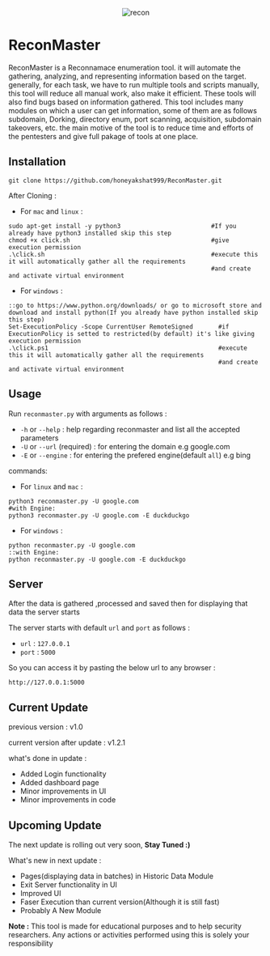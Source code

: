 <p align="center">
  <img src="https://user-images.githubusercontent.com/45512833/175888798-a50e1e4e-0424-4f37-b776-73b562d73356.png" alt="recon">
</p>


# ReconMaster
ReconMaster is a Reconnamace enumeration tool. it will automate the gathering, analyzing, and representing information based on the target. generally, for each task, we have to run multiple tools and scripts manually, this tool will reduce all manual work, also make it efficient. These tools will also find bugs based on information gathered. This tool includes many modules on which a user can get information, some of them are as follows subdomain, Dorking, directory enum, port scanning, acquisition, subdomain takeovers, etc. the main motive of the tool is to reduce time and efforts of the pentesters and give full pakage of tools at one place.


## Installation

```
git clone https://github.com/honeyakshat999/ReconMaster.git
```

After Cloning :

* For `mac` and `linux` :

```
sudo apt-get install -y python3                         #If you already have python3 installed skip this step
chmod +x click.sh                                       #give execution permission
.\click.sh                                              #execute this it will automatically gather all the requirements 
                                                        #and create and activate virtual environment
```

* For `windows` :

```
::go to https://www.python.org/downloads/ or go to microsoft store and download and install python(If you already have python installed skip this step)
Set-ExecutionPolicy -Scope CurrentUser RemoteSigned       #if ExecutionPolicy is setted to restricted(by default) it's like giving execution permission    
.\click.ps1                                               #execute this it will automatically gather all the requirements 
                                                          #and create and activate virtual environment
```

## Usage

Run `reconmaster.py` with arguments as follows :

* `-h` or `--help`             : help regarding reconmaster and list all the accepted parameters
* `-U` or `--url` (required)   : for entering the domain e.g google.com
* `-E` or `--engine`           : for entering the prefered engine(default `all`) e.g bing

commands:

* For `linux` and `mac` :
```
python3 reconmaster.py -U google.com
#with Engine:
python3 reconmaster.py -U google.com -E duckduckgo
```
* For `windows` :
```
python reconmaster.py -U google.com
::with Engine:
python reconmaster.py -U google.com -E duckduckgo
```

## Server

After the data is gathered ,processed and saved then for displaying that data the server starts

The server starts with default `url` and `port` as follows :
* `url`  : `127.0.0.1`
* `port` : `5000`

So you can access it by pasting the below url to any browser :
```
http://127.0.0.1:5000
```

## Current Update

previous version : v1.0

current version after update : v1.2.1

what's done in update :

* Added Login functionality
* Added dashboard page
* Minor improvements in UI
* Minor improvements in code

## Upcoming Update

The next update is rolling out very soon, **Stay Tuned :)**

What's new in next update :

* Pages(displaying data in batches) in Historic Data Module
* Exit Server functionality in UI
* Improved UI
* Faser Execution than current version(Although it is still fast)
* Probably A New Module



**Note :** This tool is made for educational purposes and to help security researchers. Any actions or activities performed using this is solely your responsibility
